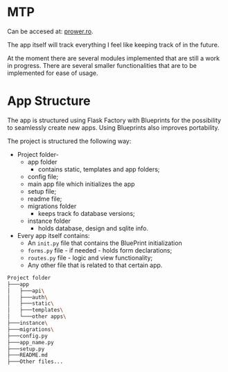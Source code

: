 # MTP

Can be accesed at: [prower.ro](https://www.prower.ro).

The app itself will track everything I feel like keeping track of in the future.

At the moment there are several modules implemented that are still a work in progress.
There are several smaller functionalities that are to be implemented for ease of usage.

# App Structure

The app is structured using Flask Factory with Blueprints for the possibility to seamlessly create new apps.
Using Blueprints also improves portability. 

The project is structured the following way:
* Project folder-
  * app folder
    * contains static, templates and app folders;
  * config file;
  * main app file which initializes the app
  * setup file;
  * readme file;
  * migrations folder
    * keeps track fo database versions;
  * instance folder
    * holds database, design and sqlite info.
* Every app itself contains:
  * An `init.py` file that contains the BluePrint initialization
  * `forms.py` file - if needed - holds form declarations;
  * `routes.py` file - logic and view functionality;
  * Any other file that is related to that certain app.
  
```bash
Project folder
├───app
│   ├───api\
│   ├───auth\
│   ├───static\
│   ├───templates\
│   └───other apps\
├───instance\
├───migrations\
├───config.py
├───app_name.py
├───setup.py
├───README.md
├───Other files...
```
